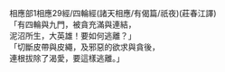 相應部1相應29經/四輪經(諸天相應/有偈篇/祇夜)(莊春江譯)  
「有四輪與九門，被貪充滿與連結，  
泥沼所生，大英雄！要如何逃離？」  
「切斷皮帶與皮繩，及邪惡的欲求與貪後，  
連根拔除了渴愛，要這樣逃離。」  
  
  
